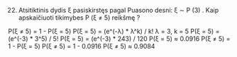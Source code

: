 22. Atsitiktinis dydis ξ pasiskirstęs pagal Puasono desni: ξ ∼ P (3) . Kaip apskaičiuoti
tikimybes P (ξ ≠ 5) reikšmę ?

P(ξ ≠ 5) = 1 - P(ξ = 5)
P(ξ = 5) = (e^(-λ) * λ^k) / k!
λ = 3, k = 5
P(ξ = 5) = (e^(-3) * 3^5) / 5!
P(ξ = 5) = (e^(-3) * 243) / 120
P(ξ = 5) ≈ 0.0916
P(ξ ≠ 5) = 1 - P(ξ = 5)
P(ξ ≠ 5) = 1 - 0.0916
P(ξ ≠ 5) ≈ 0.9084